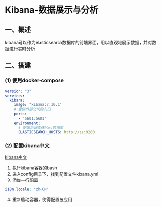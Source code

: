 # Kibana-数据展示与分析
## 一、概述
kibana可以作为elasticsearch数据库的前端界面，用以直观地展示数据，并对数据进行实时分析

## 二、搭建
### (1) 使用docker-compose

```yml
version: "3"
services: 
  kibana:
    image: "kibana:7.10.1"
    # 提供外部访问的入口
    ports: 
      - "5601:5601"
    environment: 
      # 配置后端存储的es数据库
      ELASTICSEARCH_HOSTS: http://es:9200
```

### (2) 配置kibana中文
[kibana中文](https://blog.csdn.net/weixin_46035332/article/details/113857284)

1. 执行kibana容器的bash
2. 进入config目录下，找到配置文件kibana.yml
3. 添加一行配置

```yml
i18n.locale: "zh-CN"
```
4. 重新启动容器，使得配置被应用
